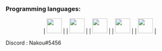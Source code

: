 




### Programming languages:
<p align="center">
| <img src="https://raw.githubusercontent.com/isocpp/logos/master/cpp_logo.png" height=40 width=40> |
| <img src="https://www.freeiconspng.com/uploads/c-logo-icon-18.png" height=40 width=40> |
| <img src="https://upload.wikimedia.org/wikipedia/commons/thumb/c/cf/Lua-Logo.svg/1200px-Lua-Logo.svg.png" height=40 width=40> |
| <img src="https://logodownload.org/wp-content/uploads/2016/10/html5-logo-8.png" height=40 width=40>  |
| <img src="https://cdn1.iconfinder.com/data/icons/logotypes/32/badge-css-3-512.png" height=40 width=40>  |
</p>


Discord : Nakou#5456
